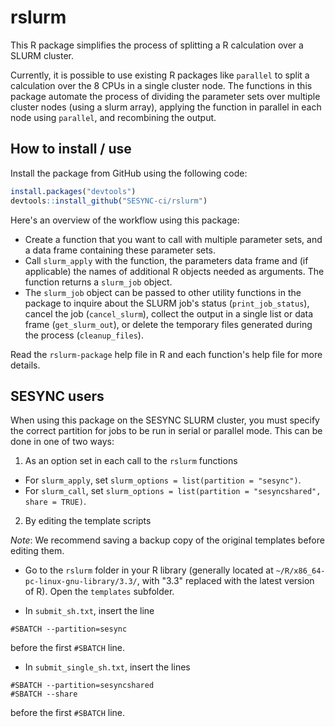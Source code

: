 rslurm
======

This R package simplifies the process of splitting a R calculation over a SLURM cluster. 

Currently, it is possible to use existing R packages like `parallel` to split a calculation over the 8 CPUs in a single cluster node. The functions in this package automate the process of dividing the parameter sets over multiple cluster nodes (using a slurm array), applying the function in parallel in each node using `parallel`, and recombining the output.


How to install / use
--------------------

Install the package from GitHub using the following code:
```R
install.packages("devtools")
devtools::install_github("SESYNC-ci/rslurm")
```

Here's an overview of the workflow using this package:

- Create a function that you want to call with multiple parameter sets, and a data frame containing these parameter sets. 
- Call `slurm_apply` with the function, the parameters data frame and (if applicable) the names of additional R objects needed as arguments. The function returns a `slurm_job` object.
- The `slurm_job` object can be passed to other utility functions in the package to inquire about the SLURM job's status (`print_job_status`), cancel the job (`cancel_slurm`), collect the output in a single list or data frame (`get_slurm_out`), or delete the temporary files generated during the process (`cleanup_files`).

Read the `rslurm-package` help file in R and each function's help file for more details.


SESYNC users
------------

When using this package on the SESYNC SLURM cluster, you must specify the correct partition for jobs to be run in serial or parallel mode. This can be done in one of two ways:

1. As an option set in each call to the `rslurm` functions

* For `slurm_apply`, set `slurm_options = list(partition = "sesync")`.
* For `slurm_call`, set `slurm_options = list(partition = "sesyncshared", share = TRUE)`.

2. By editing the template scripts

*Note*: We recommend saving a backup copy of the original templates before editing them.

* Go to the `rslurm` folder in your R library (generally located at `~/R/x86_64-pc-linux-gnu-library/3.3/`, with "3.3" replaced with the latest version of R). Open the `templates` subfolder.

* In `submit_sh.txt`, insert the line 
```
#SBATCH --partition=sesync
``` 
before the first `#SBATCH` line.

* In `submit_single_sh.txt`, insert the lines
```
#SBATCH --partition=sesyncshared
#SBATCH --share
```
before the first `#SBATCH` line.



